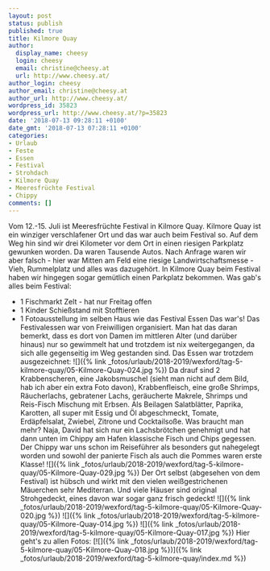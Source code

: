 ```yaml
---
layout: post
status: publish
published: true
title: Kilmore Quay
author:
  display_name: cheesy
  login: cheesy
  email: christine@cheesy.at
  url: http://www.cheesy.at/
author_login: cheesy
author_email: christine@cheesy.at
author_url: http://www.cheesy.at/
wordpress_id: 35823
wordpress_url: http://www.cheesy.at/?p=35823
date: '2018-07-13 09:28:11 +0100'
date_gmt: '2018-07-13 07:28:11 +0100'
categories:
- Urlaub
- Feste
- Essen
- Festival
- Strohdach
- Kilmore Quay
- Meeresfrüchte Festival
- Chippy
comments: []
---
```

Vom 12.-15. Juli ist Meeresfrüchte Festival in Kilmore Quay. Kilmore Quay ist ein winziger verschlafener Ort und das war auch beim Festival so. Auf dem Weg hin sind wir drei Kilometer vor dem Ort in einen riesigen Parkplatz gewunken worden. Da waren Tausende Autos. Nach Anfrage waren wir aber falsch - hier war Mitten am Feld eine riesige Landwirtschaftsmesse - Vieh, Rummelplatz und alles was dazugehört. In Kilmore Quay beim Festival haben wir hingegen sogar gemütlich einen Parkplatz bekommen.
Was gab's alles beim Festival:
- 1 Fischmarkt Zelt - hat nur Freitag offen
- 1 Kinder Schießstand mit Stofftieren
- 1 Fotoausstellung im selben Haus wie das Festival Essen
Das war's!
Das Festivalessen war von Freiwilligen organisiert. Man hat das daran bemerkt, dass es dort von Damen im mittleren Alter (und darüber hinaus) nur so gewimmelt hat und trotzdem ist nix weitergegangen, da sich alle gegenseitig im Weg gestanden sind.
Das Essen war trotzdem ausgezeichnet:
 ![]({% link _fotos/urlaub/2018-2019/wexford/tag-5-kilmore-quay/05-Kilmore-Quay-024.jpg %})
Da drauf sind 2 Krabbenscheren, eine Jakobsmuschel (sieht man nicht auf dem Bild, hab ich aber ein extra Foto davon), Krabbenfleisch, eine große Shrimps, Räucherlachs, gebratener Lachs, geräucherte Makrele, Shrimps und Reis-Fisch Mischung mit Erbsen. Als Beilagen Salatblätter, Paprika, Karotten, all super mit Essig und Öl abgeschmeckt, Tomate, Erdäpfelsalat, Zwiebel, Zitrone und Cocktailsoße.
Was braucht man mehr?
Naja, David hat sich nur ein Lachsbrötchen genehmigt und hat dann unten im Chippy am Hafen klassische Fisch und Chips gegessen. Der Chippy war uns schon im Reiseführer als besonders gut nahegelegt worden und sowohl der panierte Fisch als auch die Pommes waren erste Klasse!
![]({% link _fotos/urlaub/2018-2019/wexford/tag-5-kilmore-quay/05-Kilmore-Quay-029.jpg %})
Der Ort selbst (abgesehen von dem Festival) ist hübsch und wirkt mit den vielen weißgestrichenen Mäuerchen sehr Mediterran. Und viele Häuser sind original Strohgedeckt, eines davon war sogar ganz frisch gedeckt!
![]({% link _fotos/urlaub/2018-2019/wexford/tag-5-kilmore-quay/05-Kilmore-Quay-020.jpg %})
![]({% link _fotos/urlaub/2018-2019/wexford/tag-5-kilmore-quay/05-Kilmore-Quay-014.jpg %})
![]({% link _fotos/urlaub/2018-2019/wexford/tag-5-kilmore-quay/05-Kilmore-Quay-017.jpg %})
Hier geht's zu allen Fotos:
[![]({% link _fotos/urlaub/2018-2019/wexford/tag-5-kilmore-quay/05-Kilmore-Quay-018.jpg %})]({% link _fotos/urlaub/2018-2019/wexford/tag-5-kilmore-quay/index.md %})
